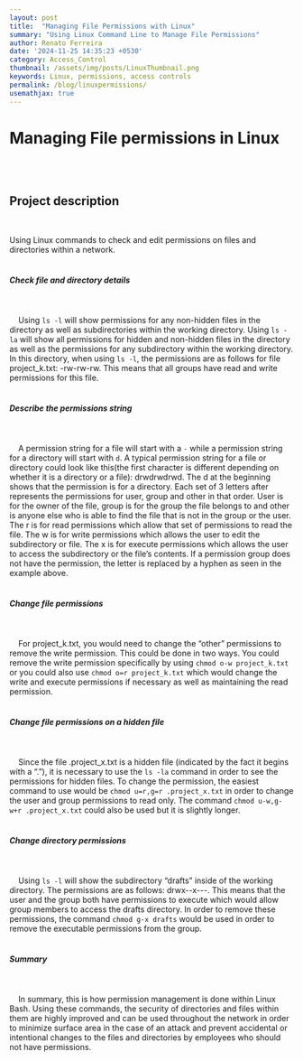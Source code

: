```yaml
---
layout: post
title:  "Managing File Permissions with Linux"
summary: "Using Linux Command Line to Manage File Permissions"
author: Renato Ferreira
date: '2024-11-25 14:35:23 +0530'
category: Access_Control
thumbnail: /assets/img/posts/LinuxThumbnail.png
keywords: Linux, permissions, access controls
permalink: /blog/linuxpermissions/
usemathjax: true
---
```


# Managing File permissions in Linux
<br><br>

## Project description
<br>

Using Linux commands to check and edit permissions on files and directories within a network.
<br><br>

##### Check file and directory details
<br>

&nbsp;&nbsp;&nbsp;&nbsp;Using `ls -l` will show permissions for any non-hidden files in the directory as well as subdirectories within the working directory. Using `ls -la` will show all permissions for hidden and non-hidden files in the directory as well as the permissions for any subdirectory within the working directory. In this directory, when using `ls -l`, the permissions are as follows for file project_k.txt: -rw-rw-rw. This means that all groups have read and write permissions for this file.
<br><br>

##### Describe the permissions string
<br>

&nbsp;&nbsp;&nbsp;&nbsp;A permission string for a file will start with a `-` while a permission string for a directory will start with `d`. A typical permission string for a file or directory could look like this(the first character is different depending on whether it is a directory or a file): drwdrwdrwd. The d at the beginning shows that the permission is for a directory. Each set of 3 letters after represents the permissions for user, group and other in that order. User is for the owner of the file, group is for the group the file belongs to and other is anyone else who is able to find the file that is not in the group or the user. The r is for read permissions which allow that set of permissions to read the file. The w is for write permissions which allows the user to edit the subdirectory or file. The x is for execute permissions which allows the user to access the subdirectory or the file’s contents. If a permission group does not have the permission, the letter is replaced by a hyphen as seen in the example above.
<br><br>

##### Change file permissions
<br>

&nbsp;&nbsp;&nbsp;&nbsp;For project_k.txt, you would need to change the “other” permissions to remove the write permission. This could be done in two ways. You could remove the write permission specifically by using `chmod o-w project_k.txt` or you could also use `chmod o=r project_k.txt` which would change the write and execute permissions if necessary as well as maintaining the read permission.
<br><br>

##### Change file permissions on a hidden file
<br>

&nbsp;&nbsp;&nbsp;&nbsp;Since the file .project_x.txt is a hidden file (indicated by the fact it begins with a “.”), it is necessary to use the `ls -la` command in order to see the permissions for hidden files. To change the permission, the easiest command to use would be `chmod u=r,g=r .project_x.txt` in order to change the user and group permissions to read only. The command `chmod u-w,g-w+r .project_x.txt` could also be used but it is slightly longer.
<br><br>

##### Change directory permissions
<br>

&nbsp;&nbsp;&nbsp;&nbsp;Using `ls -l` will show the subdirectory “drafts” inside of the working directory. The permissions are as follows: drwx--x---. This means that the user and the group both have permissions to execute which would allow group members to access the drafts directory. In order to remove these permissions, the command `chmod g-x drafts` would be used in order to remove the executable permissions from the group.
<br><br>

##### Summary
<br>

&nbsp;&nbsp;&nbsp;&nbsp;In summary, this is how permission management is done within Linux Bash. Using these commands, the security of directories and files within them are highly improved and can be used throughout the network in order to minimize surface area in the case of an attack and prevent accidental or intentional changes to the files and directories by employees who should not have permissions.
<br><br>